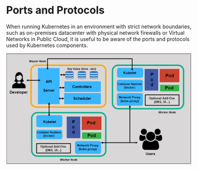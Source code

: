 # Ports and Protocols
When running Kubernetes in an environment with strict network boundaries, such as on-premises datacenter with physical network firewalls or Virtual Networks in Public Cloud, it is useful to be aware of the ports and protocols used by Kubernetes components.

![ScreenShot](https://github.com/kumarrkslinux/kubernative/blob/main/Architecture%20with%20Diagrams.PNG)
